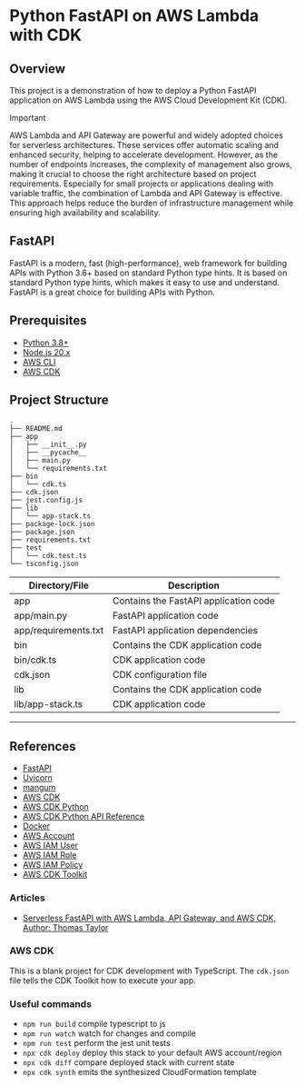 # Python FastAPI on AWS Lambda with CDK

## Overview
This project is a demonstration of how to deploy a Python FastAPI application on AWS Lambda using the AWS Cloud Development Kit (CDK).

> [!IMPORTANT]
> AWS Lambda and API Gateway are powerful and widely adopted choices for serverless architectures. These services offer automatic scaling and enhanced security, helping to accelerate development. However, as the number of endpoints increases, the complexity of management also grows, making it crucial to choose the right architecture based on project requirements.
> Especially for small projects or applications dealing with variable traffic, the combination of Lambda and API Gateway is effective. This approach helps reduce the burden of infrastructure management while ensuring high availability and scalability.


## FastAPI
FastAPI is a modern, fast (high-performance), web framework for building APIs with Python 3.6+ based on standard Python type hints. It is based on standard Python type hints, which makes it easy to use and understand. FastAPI is a great choice for building APIs with Python.


## Prerequisites
- [Python 3.8+](https://www.python.org/downloads/)
- [Node.js 20.x](https://nodejs.org/en/download/)
- [AWS CLI](https://docs.aws.amazon.com/cli/latest/userguide/cli-chap-install.html)
- [AWS CDK](https://docs.aws.amazon.com/cdk/latest/guide/work-with-cdk-python.html)


## Project Structure
```
.
├── README.md
├── app
│   ├── __init__.py
│   ├── __pycache__
│   ├── main.py
│   └── requirements.txt
├── bin
│   └── cdk.ts
├── cdk.json
├── jest.config.js
├── lib
│   └── app-stack.ts
├── package-lock.json
├── package.json
├── requirements.txt
├── test
│   └── cdk.test.ts
└── tsconfig.json
```
| Directory/File | Description |
| --- | --- |
| app | Contains the FastAPI application code |
| app/main.py | FastAPI application code |
| app/requirements.txt | FastAPI application dependencies |
| bin | Contains the CDK application code |
| bin/cdk.ts | CDK application code |
| cdk.json | CDK configuration file |
| lib | Contains the CDK application code |
| lib/app-stack.ts | CDK application code |

---
## References
- [FastAPI](https://fastapi.tiangolo.com/)
- [Uvicorn](https://www.uvicorn.org/)
- [mangum](https://mangum.io/)
- [AWS CDK](https://docs.aws.amazon.com/cdk/latest/guide/home.html)
- [AWS CDK Python](https://docs.aws.amazon.com/cdk/latest/guide/work-with-cdk-python.html)
- [AWS CDK Python API Reference](https://docs.aws.amazon.com/cdk/api/latest/python/index.html)
- [Docker](https://docs.docker.com/get-docker/)
- [AWS Account](https://aws.amazon.com/premiumsupport/knowledge-center/create-and-activate-aws-account/)
- [AWS IAM User](https://docs.aws.amazon.com/IAM/latest/UserGuide/id_users_create.html)
- [AWS IAM Role](https://docs.aws.amazon.com/IAM/latest/UserGuide/id_roles_create.html)
- [AWS IAM Policy](https://docs.aws.amazon.com/IAM/latest/UserGuide/access_policies_create.html)
- [AWS CDK Toolkit](https://docs.aws.amazon.com/cdk/latest/guide/cli.html)
### Articles
- [Serverless FastAPI with AWS Lambda, API Gateway, and AWS CDK, Author: Thomas Taylor](https://how.wtf/serverless-fastapi-with-aws-lambda-api-gateway-and-aws-cdk.html)

### AWS CDK
This is a blank project for CDK development with TypeScript.
The `cdk.json` file tells the CDK Toolkit how to execute your app.
### Useful commands

* `npm run build`   compile typescript to js
* `npm run watch`   watch for changes and compile
* `npm run test`    perform the jest unit tests
* `npx cdk deploy`  deploy this stack to your default AWS account/region
* `npx cdk diff`    compare deployed stack with current state
* `npx cdk synth`   emits the synthesized CloudFormation template
